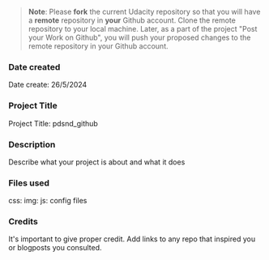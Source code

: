 >**Note**: Please **fork** the current Udacity repository so that you will have a **remote** repository in **your** Github account. Clone the remote repository to your local machine. Later, as a part of the project "Post your Work on Github", you will push your proposed changes to the remote repository in your Github account.

### Date created
Date create: 26/5/2024

### Project Title
Project Title: pdsnd_github

### Description
Describe what your project is about and what it does

### Files used
css:
img:
js:
config files

### Credits
It's important to give proper credit. Add links to any repo that inspired you or blogposts you consulted.

